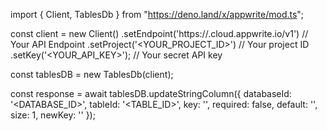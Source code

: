 import { Client, TablesDb } from "https://deno.land/x/appwrite/mod.ts";

const client = new Client()
    .setEndpoint('https://<REGION>.cloud.appwrite.io/v1') // Your API Endpoint
    .setProject('<YOUR_PROJECT_ID>') // Your project ID
    .setKey('<YOUR_API_KEY>'); // Your secret API key

const tablesDB = new TablesDb(client);

const response = await tablesDB.updateStringColumn({
    databaseId: '<DATABASE_ID>',
    tableId: '<TABLE_ID>',
    key: '',
    required: false,
    default: '<DEFAULT>',
    size: 1,
    newKey: ''
});
